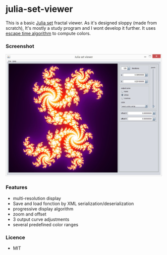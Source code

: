 # julia-set-viewer
This is a basic [Julia set](https://en.wikipedia.org/wiki/Julia_set) fractal viewer.
As it's designed sloppy (made from scratch), It's mostly a study program and I wont develop it further.
It uses [escape time algorithm](https://en.wikipedia.org/wiki/Mandelbrot_set#Escape_time_algorithm) to compute colors.

### Screenshot
![](https://github.com/NotaNumb3r/julia-set-viewer/blob/master/screenshots/JuliaSetViewer.jpg)

### Features
- multi-resolution display
- Save and load fonction by XML serialization/deserialization
- progressive display algorithm
- zoom and offset
- 3 output curve adjustments
- several predefined color ranges
### Licence
- MIT
